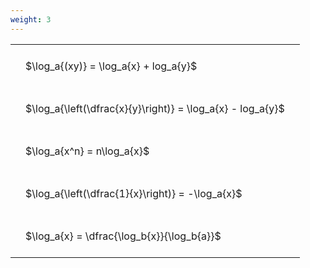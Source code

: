 ```yaml
---
weight: 3
---
```


<style type="text/css">
#T_39a9e th.col_heading {
  text-align: left;
  font-size: 1em;
}
#T_39a9e td {
  text-align: left;
  font-size: 1em;
  padding: 1.5em;
}
</style>
<table id="T_39a9e">
  <thead>
  </thead>
  <tbody>
    <tr>
      <td id="T_39a9e_row0_col0" class="data row0 col0" >$\log_a{(xy)} = \log_a{x} + log_a{y}$</td>
    </tr>
    <tr>
      <td id="T_39a9e_row1_col0" class="data row1 col0" >$\log_a{\left(\dfrac{x}{y}\right)} = \log_a{x} - log_a{y}$</td>
    </tr>
    <tr>
      <td id="T_39a9e_row2_col0" class="data row2 col0" >$\log_a{x^n} = n\log_a{x}$</td>
    </tr>
    <tr>
      <td id="T_39a9e_row3_col0" class="data row3 col0" >$\log_a{\left(\dfrac{1}{x}\right)} = -\log_a{x}$</td>
    </tr>
    <tr>
      <td id="T_39a9e_row4_col0" class="data row4 col0" >$\log_a{x} = \dfrac{\log_b{x}}{\log_b{a}}$</td>
    </tr>
  </tbody>
</table>

